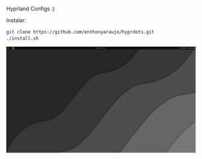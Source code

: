 Hyprland Configs :)

Instalar:
```bash
git clone https://github.com/enthonyaraujo/hyprdots.git
./install.sh

```
<p align="center">
<img src="preview.png">
</p>


